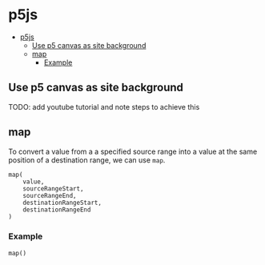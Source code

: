 # p5js

- [p5js](#p5js)
  - [Use p5 canvas as site background](#use-p5-canvas-as-site-background)
  - [map](#map)
    - [Example](#example)


## Use p5 canvas as site background

TODO: add youtube tutorial and note steps to achieve this

## map

To convert a value from a a specified source range into a value at the same position of a destination range, we can use ```map```.

```
map(
    value,
    sourceRangeStart,
    sourceRangeEnd,
    destinationRangeStart,
    destinationRangeEnd
)
```

### Example

```
map()
```